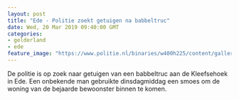 ```yaml
---
layout: post
title: "Ede - Politie zoekt getuigen na babbeltruc"
date: Wed, 20 Mar 2019 09:40:00 GMT
categories: 
- gelderland 
- ede 
feature_image: "https://www.politie.nl/binaries/w400h225/content/gallery/politie/stockfotos/algemeen/nw-operationeel-uniform-4.jpg"
---
```


De politie is op zoek naar getuigen van een babbeltruc aan de Kleefsehoek in Ede.  Een onbekende man gebruikte dinsdagmiddag een smoes om de woning van de bejaarde bewoonster binnen te komen.
